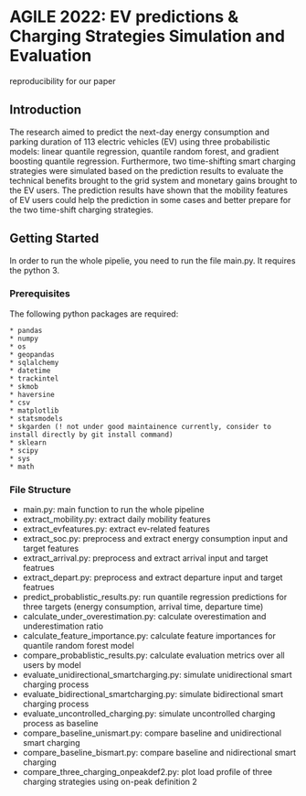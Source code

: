 # AGILE 2022: EV predictions & Charging Strategies Simulation and Evaluation
reproducibility for our paper

## Introduction
The research aimed to predict the next-day energy consumption and parking duration of 113 electric vehicles (EV) using three probabilistic models: linear quantile regression, quantile random forest, and gradient boosting quantile regression. Furthermore, two time-shifting smart charging strategies were simulated based on the prediction results to evaluate the technical benefits brought to the grid system and monetary gains brought to the EV users. The prediction results have shown that the mobility features of EV users could help the prediction in some cases and better prepare for the two time-shift charging strategies.

## Getting Started

In order to run the whole pipelie, you need to run the file main.py. It requires the python 3.

### Prerequisites

The following python packages are required: 
```
* pandas
* numpy
* os
* geopandas
* sqlalchemy
* datetime
* trackintel
* skmob
* haversine
* csv
* matplotlib
* statsmodels
* skgarden (! not under good maintainence currently, consider to install directly by git install command)
* sklearn
* scipy
* sys
* math
```

### File Structure
   - main.py: main function to run the whole pipeline
   - extract_mobility.py: extract daily mobility features
   - extract_evfeatures.py: extract ev-related features 
   - extract_soc.py: preprocess and extract energy consumption input and target features
   - extract_arrival.py: preprocess and extract arrival input and target featrues
   - extract_depart.py: preprocess and extract departure input and target featrues
   - predict_probablistic_results.py: run quantile regression predictions for three targets (energy consumption, arrival time, departure time)
   - calculate_under_overestimation.py: calculate overestimation and underestimation ratio
   - calculate_feature_importance.py: calculate feature importances for quantile random forest model
   - compare_probablistic_results.py: calculate evaluation metrics over all users by model 
   - evaluate_unidirectional_smartcharging.py: simulate unidirectional smart charging process
   - evaluate_bidirectional_smartcharging.py: simulate bidirectional smart charging process
   - evaluate_uncontrolled_charging.py: simulate uncontrolled charging process as baseline
   - compare_baseline_unismart.py: compare baseline and unidirectional smart charging
   - compare_baseline_bismart.py: compare baseline and nidirectional smart charging
   - compare_three_charging_onpeakdef2.py: plot load profile of three charging strategies using on-peak definition 2
